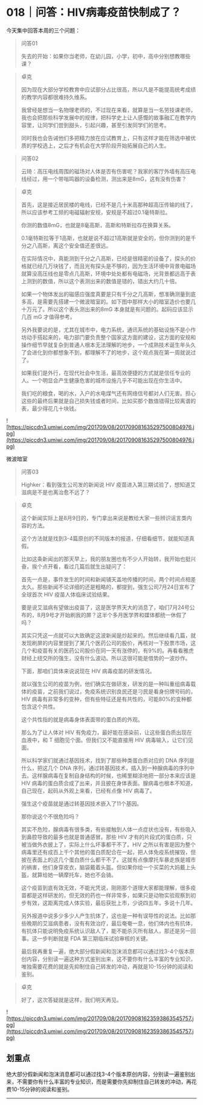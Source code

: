 # 018｜问答：HIV病毒疫苗快制成了？

今天集中回答本周的三个问题：

> 问答01
> 
> 失去的开始：如果你当老师，在幼儿园，小学，初中，高中分别想教哪些课？

> 卓克
> 
> 因为现在大部分学校教育中应试部分占比很高，所以凡是不能提高统考成绩的教学内容都很难持久维系。
> 
> 我曾经是想当一名物理老师的，不过现在来看，就算是当一名劳技课老师，我也会把那些科学发展中的规律，把科学史上让人感慨的故事融汇在教学内容里，让同学们尝到甜头，引起兴趣，甚至引发同学们的思考。
> 
> 同时我也会告诫他们多把精力放在应试教育上，只有这样才能在筛选中被优质的学校选上，之后才有机会在大学阶段开始拓展自己的人生。

> 问答02
> 
> 云琦：高压电线周围的磁场对人体是否有伤害呢？我家的客厅外墙有高压电线经过，用一个带嗡鸣器的设备检测，测出来是8mG，这有没有伤害？

> 卓克
> 
> 首先，这是接近居民楼的电线，已经不是几十米高那种超高压传输的线了，所以应该参考工频的电磁辐射安规，安规是不超过0.1毫特斯拉。
> 
> 你测的数值8mG，也就是8毫高斯，高斯和特斯拉存在换算关系。
> 
> 0.1毫特斯拉等于1高斯，也就是说不超过1高斯就是安全的，但你测到的是千分之八高斯，离这个安全值还差很远。
> 
> 在实际情况中，真能测到千分之八高斯，已经是很精密的设备了，探头的价格就已经几万块钱了，而且光有探头是不够的，因为生活环境中背景电磁场就算没高压线也是零点几高斯，环境中处处都有电磁场，光背景都远高于表上测到的数值，所以这个表测出来的数值是错的，错出大约几十倍。
> 
> 如果一个物体发出的磁感应强度真要是只有千分之几高斯，想准确测量到底多高，是需要先搭建一个微波暗室的。如下图中那样大小的暗室造价也要几十万元了。所以这个表头测出来的8mG 本身就是有问题的。起码应该显示几百 mG 才值得参考。
> 
> 另外我要说的是，尤其在城市中，电力系统，通讯系统的基础设施不是小作坊动手搭起来的，电力部门要负责整个国家这方面的建设，这方面的安规和操作细节早就复杂到普通人根本无法理解的地步，一个成熟技术诞生年头久了会进化到你都想象不到，都理解不了的地步，这个观点我在第一周就说过了。
> 
> 如果我们是外行，在现代社会中生活，最高效便捷的方式就是信任专业的人。一个明显会产生健康危害的城市设施几乎不可能出现在你生活中。
> 
> 我们吃的粮食，喝的水，入户的水电煤气还有网络信号都对人们无害。担心这些的最终后果就是自己损失钱或者时间，比如买那个数值错得比较离谱的表，最少得花几十块钱。

![https://piccdn3.umiwi.com/img/201709/08/201709081635297500804976.jpg](https://piccdn3.umiwi.com/img/201709/08/201709081635297500804976.jpg)

微波暗室

> 问答03
> 
> Highker：看到强生公司发的新闻说 HIV 疫苗进入第三期试验了，想知道艾滋病是不是也离治愈不远了？

> 卓克
> 
> 这个新闻实际上是8月9日的，专门拿出来说是教给大家一些辨识谣言类内容的方法。
> 
> 这个方法就是找到3-4篇原创的不同版本的报道，仔细看细节，就能知道真假。
> 
> 比如这条新闻出的那天早上，我的朋友圈也有不少人开始转，我开始也挺兴奋，挨个点开看，看过几篇后就生出疑问了：
> 
> 首先一点是，事件发生的时间和新闻铺天盖地传播的时间，两个时间点相差太久。那些新闻不论详细的还是粗略的，都提到，强生公司7月24日宣布了全球首次 HIV 疫苗人体临床试验结果。
> 
> 要是说艾滋病有望做出疫苗了，这是医学界天大的消息了，咱们7月24号公布的，8月9号才开始刷我的屏？这半个多月医学界和媒体都统一休假了吗？
> 
> 其实只凭这一点就可以大致确定这波新闻是炒起来的。然后继续看几篇，就发现刷屏的内容里提到了某几个医药公司的股价，再核对一下股票市场，这几个和疫苗有关的医药公司股价在同一天有涨停的，有9%的。再看看雅虎财经上纽交所的强生，没有什么波动。所以这很可能是借势的一波炒作。
> 
> 下面，那咱们具体来说说现在 HIV 病毒疫苗的研发情况。
> 
> 就以强生公司的疫苗为例，他们确实在做研发，研发的是一种叫重组病毒载体的疫苗，之前我们说过，免疫系统识别良民还是刁民是看身份牌号码的，HIV 病毒有非常多的变种，但有些特征还是有共性的，可能80%的变种都包含这个共性。
> 
> 这个共性指的就是病毒身体表面带的蛋白质的外观。
> 
> 那么为了让人体对 HIV 有免疫力，最好能在感染前，让这些蛋白质出现在血液中，和 T 细胞见个面。但我们又不能直接用 HIV 病毒输入，让它们见面。
> 
> 所以科学家们就通过基因技术，找到了那些种类蛋白质对应的 DNA 序列是什么，把这几个 DNA 序列，通过转基因技术，插入到一种腺病毒的序列中去。这样腺病毒在复制自身结构的时候，也稀里糊涂地把一部分本来应该是 HIV 病毒的蛋白质合成了出来，并且披在身体表面。腺病毒也根本不知道，自己现在，起码从外观上来看，已经有点像 HIV 病毒了。
> 
> 强生这个疫苗就是通过转基因技术嵌入了11个基因。
> 
> 那你说这个不很危险吗？
> 
> 其实不危险，腺病毒有很多类，有些接触到人体一点症状也没有，有些吸入到鼻腔导致的最多也就是普通感冒。那些 HIV 才有的片段式的蛋白质，只被当做外衣披上了，实际上什么坏事都干不了。HIV 之所以有害是因为整个病毒里还有成百上千个其他的蛋白质配合在一起，把人体免疫系统摧毁，但披在表面上的这几个蛋白质什么都干不了。这就有点像摩托车暴走族是城市的祸害，他们身穿皮衣，脑袋戴着头盔。但如果你给一个买菜的大妈戴上头盔，就算给她一辆摩托车，她也不会骑。
> 
> 这个疫苗到底有效无效，不能光凭说，刚刚那个道理大家都能理解，很多疫苗都是这样研发的，但无效的药也一样非常多，如果只是动物实验观察到初步有效，这距离完成人体实验，最后获批上市，少说四五年，多说十几年。
> 
> 另外报道中说多少多少人产生抗体了，这也是一种有误导性的说法。比如那些晚期的艾滋病患者，没有有效治疗，最后奄奄一息，他们体内也有抗体，有抗体只能说明免疫系统认识敌人了，能不能杀灭所有敌人，那还是另一回事。这一步判断就是 FDA 第三期临床试验审核的关键。
> 
> 最后我再重复一遍，绝大部分假新闻和泡沫消息都可以通过找3-4个版本原创内容，分别读一遍这种方式鉴别出来，这不要你有什么丰富的专业知识，唯独需要花费的就是先抑制住自己转发的冲动，再就是10-15分钟的阅读和鉴别。

> 卓克
> 
> 好了，这次答疑就是这样，我们明天再见。

![https://piccdn3.umiwi.com/img/201709/08/201709081623593863545757.jpg](https://piccdn3.umiwi.com/img/201709/08/201709081623593863545757.jpg)

## 划重点

绝大部分假新闻和泡沫消息都可以通过找3-4个版本原创内容，分别读一遍鉴别出来，不需要你有什么丰富的专业知识，而是需要你先抑制住自己转发的冲动，再花费10-15分钟的阅读和鉴别。

---

